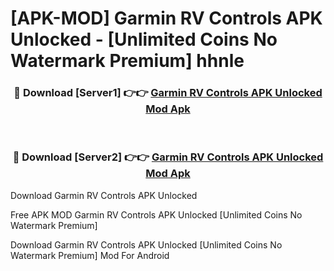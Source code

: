# [APK-MOD] Garmin RV Controls APK Unlocked - [Unlimited Coins No Watermark Premium] hhnle



<div align="center">
<h3>🔴 Download [Server1] 👉👉 <a href="https://momento.my/?title=Garmin_RV_Controls_APK_Unlocked">Garmin RV Controls APK Unlocked Mod Apk</a></h3><br>

<h3>🔴 Download [Server2] 👉👉 <a href="https://momento.my/?title=Garmin_RV_Controls_APK_Unlocked">Garmin RV Controls APK Unlocked Mod Apk</a></h3>
</div>



Download Garmin RV Controls APK Unlocked 

Free APK MOD Garmin RV Controls APK Unlocked [Unlimited Coins No Watermark Premium]

Download Garmin RV Controls APK Unlocked [Unlimited Coins No Watermark Premium] Mod For Android
